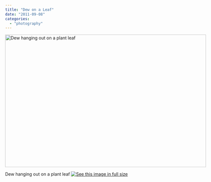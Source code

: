```yaml
---
title: "Dew on a Leaf"
date: "2011-09-08"
categories: 
  - "photography"
---
```

<div class='wp-caption aligncenter' style='width: 660px; margin-left: auto; margin-right: auto;'>
<img width='650px' height='431px' alt="Dew hanging out on a plant leaf" title='Dew hanging out on a plant leaf' src='/uploads/2011/09/08Dew/Dew_012_m.jpg'>
<p class='wp-caption-text'>Dew hanging out on a plant leaf <a href='/uploads/2011/09/08Dew/Dew_012_l.jpg'><img alt='See this image in full size' src='/static/fs_img.jpg' /></a></p>
</div>
